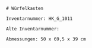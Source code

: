 
            # Würfelkasten
    
            Inventarnummer: HK_G_1011
    
            Alte Inventarnummer: 
    
            Abmessungen: 50 x 69,5 x 39 cm
            